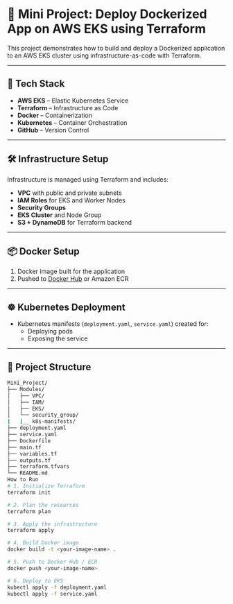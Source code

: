# 🚀 Mini Project: Deploy Dockerized App on AWS EKS using Terraform

This project demonstrates how to build and deploy a Dockerized application to an AWS EKS cluster using infrastructure-as-code with Terraform.

---

## 🧰 Tech Stack

- **AWS EKS** – Elastic Kubernetes Service
- **Terraform** – Infrastructure as Code
- **Docker** – Containerization
- **Kubernetes** – Container Orchestration
- **GitHub** – Version Control

---

## 🛠️ Infrastructure Setup

Infrastructure is managed using Terraform and includes:

- **VPC** with public and private subnets
- **IAM Roles** for EKS and Worker Nodes
- **Security Groups**
- **EKS Cluster** and Node Group
- **S3 + DynamoDB** for Terraform backend

---

## 📦 Docker Setup

1. Docker image built for the application
2. Pushed to [Docker Hub](https://hub.docker.com/) or Amazon ECR

---

## ☸️ Kubernetes Deployment

- Kubernetes manifests (`deployment.yaml`, `service.yaml`) created for:
  - Deploying pods
  - Exposing the service

---

## 📂 Project Structure

```bash
Mini_Project/
├── Modules/
│   ├── VPC/
│   ├── IAM/
│   ├── EKS/
│   └── security_group/
|   |__ k8s-manifests/
├── deployment.yaml
├── service.yaml
├── Dockerfile
├── main.tf
├── variables.tf
├── outputs.tf
├── terraform.tfvars
└── README.md
How to Run
# 1. Initialize Terraform
terraform init

# 2. Plan the resources
terraform plan

# 3. Apply the infrastructure
terraform apply

# 4. Build Docker image
docker build -t <your-image-name> .

# 5. Push to Docker Hub / ECR
docker push <your-image-name>

# 6. Deploy to EKS
kubectl apply -f deployment.yaml
kubectl apply -f service.yaml


